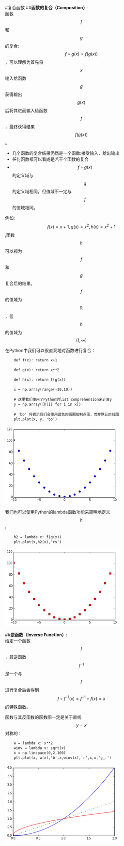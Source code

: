 #复合函数
##**函数的复合（Composition）**:  
函数$$f$$和$$g$$的复合:$$f\circ g(x)=f(g(x))$$，可以理解为首先将$$x$$输入给函数$$g$$获得输出$$g(x)$$后将其进而输入给函数$$f$$，最终获得结果$$f(g(x))$$。

+ 几个函数的复合结果仍然是一个函数:接受输入，给出输出
+ 任何函数都可以看成是若干个函数的复合 
+ $$f\circ g(x)$$的定义域与$$g$$的定义域相同，但值域不一定与$$f$$的值域相同。


例如:$$f(x)= x+1,g(x)=x^2,h(x)=x^2+1$$,函数$$h$$可以视为$$f$$和$$g$$复合后的结果。$$f$$的值域为$$\mathbb{R}$$，但$$h$$的值域为$$(1,\infty)$$ 

在Python中我们可以很直观地对函数进行复合：

```
    def f(x): return x+1
    
    def g(x): return x**2
        
    def h(x): return f(g(x))
        
    x = np.array(range(-10,10))
    
    # 这里我们使用了Python的list comprehension来计算y
    y = np.array([h(i) for i in x])
    
    # 'bo' 将表示我们会使用蓝色的圆圈绘制点图，而非默认的线图
    plt.plot(x, y, 'bo')
```

![02-01 compFunc](images/02-01compFunc.png)    

我们也可以使用Python的lambda函数功能来简明地定义$$h$$:

```
    h2 = lambda x: f(g(x))
    plt.plot(x,h2(x),'rs')
```

![02-02 compFunc2](images/02-02compFunc2.png) 

##**逆函数（Inverse Function）**:  
给定一个函数$$f$$，其逆函数$$f^{-1}$$是一个与$$f$$进行复合后会得到$$f\circ f^{-1}(x)=f^{-1} \circ f (x)=x$$的特殊函数。

函数与其反函数的函数图一定是关于直线$$y=x$$对称的：
```
    w = lambda x: x**2
    winv = lambda x: sqrt(x)
    x = np.linspace(0,2,100)
    plt.plot(x, w(x),'b',x,winv(x),'r',x,x,'g_.')
```
![02-03 inverse](images/02-03inverse.png) 


